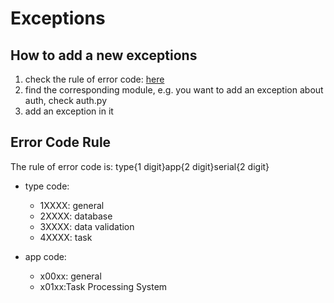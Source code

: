 # Exceptions

## How to add a new exceptions
1. check the rule of error code: [here](#Error-Code-Rule)
2. find the corresponding module, e.g. you want to add an exception about auth, check auth.py
3. add an exception in it

## Error Code Rule
The rule of error code is: type{1 digit}app{2 digit}serial{2 digit}

- type code:
  - 1XXXX: general
  - 2XXXX: database
  - 3XXXX: data validation
  - 4XXXX: task

- app code:
  - x00xx: general
  - x01xx:Task Processing System
 
